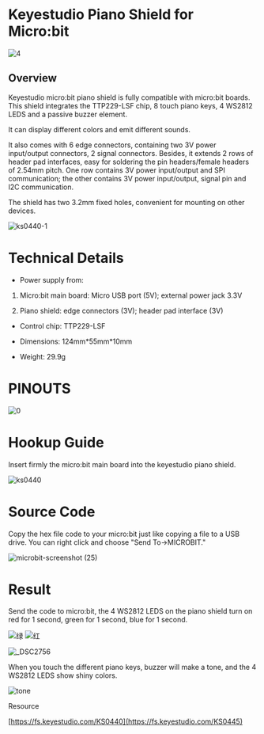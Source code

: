 # **Keyestudio Piano Shield for Micro:bit**

![4](KS0440/media/aee54fba20cb8102250d4428ad284119.jpeg)

## Overview

Keyestudio micro:bit piano shield is fully compatible with micro:bit boards.
This shield integrates the TTP229-LSF chip, 8 touch piano keys, 4 WS2812 LEDS
and a passive buzzer element.

It can display different colors and emit different sounds.

It also comes with 6 edge connectors, containing two 3V power input/output
connectors, 2 signal connectors. Besides, it extends 2 rows of header pad
interfaces, easy for soldering the pin headers/female headers of 2.54mm pitch.
One row contains 3V power input/output and SPI communication; the other contains
3V power input/output, signal pin and I2C communication.

The shield has two 3.2mm fixed holes, convenient for mounting on other devices.

![ks0440-1](KS0440/media/125c24ebdd2c5498ed0011bfda0a48e1.jpeg)

# Technical Details

-   Power supply from:

1.  Micro:bit main board: Micro USB port (5V); external power jack 3.3V

2.  Piano shield: edge connectors (3V); header pad interface (3V)

-   Control chip: TTP229-LSF

-   Dimensions: 124mm\*55mm\*10mm

-   Weight: 29.9g

# PINOUTS

![0](KS0440/media/ee3a322913bb9d97247fc73ede1c4d98.png)

# Hookup Guide

Insert firmly the micro:bit main board into the keyestudio piano shield.

![ks0440](KS0440/media/dea0e57bb828c72196002833be5dc36b.png)

# Source Code

Copy the hex file code to your micro:bit just like copying a file to a USB
drive. You can right click and choose "Send To→MICROBIT."

![microbit-screenshot (25)](KS0440/media/50bbe1bbb2c4b335e4429a82f39724dc.png)

# Result

Send the code to micro:bit, the 4 WS2812 LEDS on the piano shield turn on red
for 1 second, green for 1 second, blue for 1 second.

![绿](KS0440/media/152ab2feb0f1963d51a1b1ea48964b37.jpeg)
![红](KS0440/media/d9e3ead35c11bf6c77605efa59ec6783.jpeg)

![\_DSC2756](KS0440/media/b7717dbd58fd9201233495b85884b3e3.jpeg)

When you touch the different piano keys, buzzer will make a tone, and the 4
WS2812 LEDS show shiny colors.

![tone](KS0440/media/8b7293e97b281e7782d92965a157cd4f.jpeg)

Resource

[https://fs.keyestudio.com/KS0440](https://fs.keyestudio.com/KS0445)
